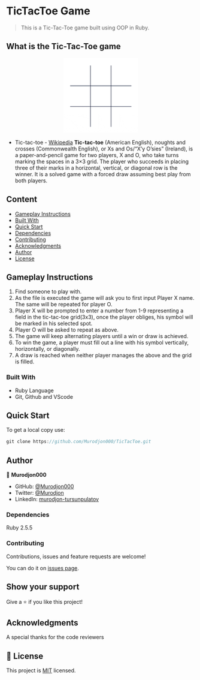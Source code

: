 # TicTacToe Game
> This is a Tic-Tac-Toe game built using OOP in Ruby.
## What is the Tic-Tac-Toe game

<div align="center">
  <img src="tic1.gif?raw=true" width="200" height="200"/>
</div>


- Tic-tac-toe - [Wikipedia](https://en.wikipedia.org/wiki/Tic-tac-toe)
**Tic-tac-toe** (American English), noughts and crosses (Commonwealth English), or Xs and Os/“X’y O’sies” (Ireland), is a paper-and-pencil game for two players, X and O, who take turns marking the spaces in a 3×3 grid. The player who succeeds in placing three of their marks in a horizontal, vertical, or diagonal row is the winner. It is a solved game with a forced draw assuming best play from both players. 

## Content

* [Gameplay Instructions](#gameplay-instructions)
* [Built With](#built-with)
* [Quick Start](#quick-start)
* [Dependencies](#dependencies)
* [Contributing](#contributing)
* [Acknowledgments](#acknowledgments)
* [Author](#author)
* [License](#license)


## Gameplay Instructions

<ol>
  <li>Find someone to play with.</li>
  <li>As the file is executed the game will ask you to first input Player X name. The same will be repeated for player O.</li>
  <li>Player X will be prompted to enter a number from 1-9 representing a field in the tic-tac-toe grid(3x3), once the player obliges, his symbol will be marked in his selected spot.</li>
  <li>Player O will be asked to repeat as above.</li>
  <li>The game will keep alternating players until a win or draw is achieved.</li>
  <li>
To win the game, a player must fill out a line with his symbol vertically, horizontally, or diagonally.</li>
  <li>A draw is reached when neither player manages the above and the grid is filled.
</li>
</ol>


### Built With

- Ruby Language <br>
- Git, Github and VScode <br>

## Quick Start

To get a local copy use:<br>
```js
git clone https://github.com/Murodjon000/TicTacToe.git
```
## Author

👤 **Murodjon000**

- GitHub: [@Murodjon000](https://github.com/Murodjon000)
- Twitter: [@Murodjon](https://twitter.com/Murodjo91836152)
- LinkedIn: [murodjon-tursunpulatov](https://www.linkedin.com/in/murodjon-tursunpulatov-5189481b3/)

### Dependencies

Ruby 2.5.5

### Contributing

Contributions, issues and feature requests are welcome!

You can do it on [issues page](issues/).
## Show your support

Give a ⭐️ if you like this project!

## Acknowledgments

A special thanks for the code reviewers 

## 📝 License

This project is [MIT](https://en.wikipedia.org/wiki/MIT_License) licensed.